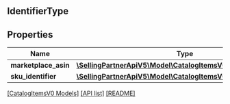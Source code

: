 ## IdentifierType

## Properties

Name | Type | Description | Notes
------------ | ------------- | ------------- | -------------
**marketplace_asin** | [**\SellingPartnerApiV5\Model\CatalogItemsV0\ASINIdentifier**](ASINIdentifier.md) |  | [optional]
**sku_identifier** | [**\SellingPartnerApiV5\Model\CatalogItemsV0\SellerSKUIdentifier**](SellerSKUIdentifier.md) |  | [optional]

[[CatalogItemsV0 Models]](../) [[API list]](../../Api) [[README]](../../../README.md)
